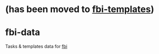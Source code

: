 # (has been moved to [fbi-templates](https://github.com/fbi-templates))

# fbi-data
Tasks &amp; templates data for [fbi](https://github.com/AlloyTeam/fbi)
